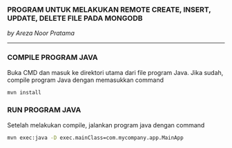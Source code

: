 ### PROGRAM UNTUK MELAKUKAN REMOTE CREATE, INSERT, UPDATE, DELETE FILE PADA MONGODB
*by Areza Noor Pratama*
___ 
### COMPILE PROGRAM JAVA
Buka CMD dan masuk ke direktori utama dari file program Java. Jika sudah, compile program Java dengan memasukkan command
```bash
mvn install
```

### RUN PROGRAM JAVA
Setelah melakukan compile, jalankan program java dengan command 
```bash
mvn exec:java -D exec.mainClass=com.mycompany.app.MainApp
```

